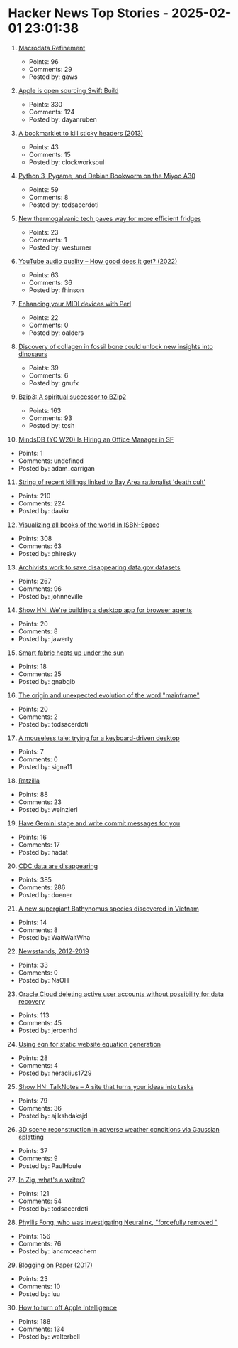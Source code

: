 # Hacker News Top Stories - 2025-02-01 23:01:38

1. [Macrodata Refinement](https://lumon-industries.com/)
   - Points: 96
   - Comments: 29
   - Posted by: gaws

2. [Apple is open sourcing Swift Build](https://www.swift.org/blog/the-next-chapter-in-swift-build-technologies/)
   - Points: 330
   - Comments: 124
   - Posted by: dayanruben

3. [A bookmarklet to kill sticky headers (2013)](https://alisdair.mcdiarmid.org/kill-sticky-headers/)
   - Points: 43
   - Comments: 15
   - Posted by: clockworksoul

4. [Python 3, Pygame, and Debian Bookworm on the Miyoo A30](https://www.jtolio.com/2025/02/py3-pygame-miyoo-a30/)
   - Points: 59
   - Comments: 8
   - Posted by: todsacerdoti

5. [New thermogalvanic tech paves way for more efficient fridges](https://cosmosmagazine.com/science/chemistry/improved-fridge-technology/)
   - Points: 23
   - Comments: 1
   - Posted by: westurner

6. [YouTube audio quality – How good does it get? (2022)](https://www.audiomisc.co.uk/YouTube/SpotTheDifference.html)
   - Points: 63
   - Comments: 36
   - Posted by: fhinson

7. [Enhancing your MIDI devices with Perl](https://fuzzix.org/enhancing-midi-hardware-with-perl)
   - Points: 22
   - Comments: 0
   - Posted by: oalders

8. [Discovery of collagen in fossil bone could unlock new insights into dinosaurs](https://news.liverpool.ac.uk/2025/01/31/discovery-of-collagen-in-fossil-bone-could-unlock-new-insights-into-dinosaurs/)
   - Points: 39
   - Comments: 6
   - Posted by: gnufx

9. [Bzip3: A spiritual successor to BZip2](https://github.com/kspalaiologos/bzip3)
   - Points: 163
   - Comments: 93
   - Posted by: tosh

10. [MindsDB (YC W20) Is Hiring an Office Manager in SF](https://grnh.se/83c3fffa7us)
   - Points: 1
   - Comments: undefined
   - Posted by: adam_carrigan

11. [String of recent killings linked to Bay Area rationalist 'death cult'](https://www.sfgate.com/bayarea/article/bay-area-death-cult-zizian-murders-20064333.php)
   - Points: 210
   - Comments: 224
   - Posted by: davikr

12. [Visualizing all books of the world in ISBN-Space](https://phiresky.github.io/blog/2025/visualizing-all-books-in-isbn-space/)
   - Points: 308
   - Comments: 63
   - Posted by: phiresky

13. [Archivists work to save disappearing data.gov datasets](https://www.404media.co/archivists-work-to-identify-and-save-the-thousands-of-datasets-disappearing-from-data-gov/)
   - Points: 267
   - Comments: 96
   - Posted by: johnneville

14. [Show HN: We're building a desktop app for browser agents](https://meha.ai)
   - Points: 20
   - Comments: 8
   - Posted by: jawerty

15. [Smart fabric heats up under the sun](https://uwaterloo.ca/news/media/smart-fabric-heats-under-sun)
   - Points: 18
   - Comments: 25
   - Posted by: gnabgib

16. [The origin and unexpected evolution of the word "mainframe"](https://www.righto.com/2025/02/origin-of-mainframe-term.html)
   - Points: 20
   - Comments: 2
   - Posted by: todsacerdoti

17. [A mouseless tale: trying for a keyboard-driven desktop](https://lwn.net/Articles/1005332/)
   - Points: 7
   - Comments: 0
   - Posted by: signa11

18. [Ratzilla](https://orhun.dev/ratzilla/demo/)
   - Points: 88
   - Comments: 23
   - Posted by: weinzierl

19. [Have Gemini stage and write commit messages for you](https://github.com/suwi-lanji/auto-commit)
   - Points: 16
   - Comments: 17
   - Posted by: hadat

20. [CDC data are disappearing](https://www.theatlantic.com/health/archive/2025/01/cdc-dei-scientific-data/681531/)
   - Points: 385
   - Comments: 286
   - Posted by: doener

21. [A new supergiant Bathynomus species discovered in Vietnam](https://zookeys.pensoft.net/article/139335/)
   - Points: 14
   - Comments: 8
   - Posted by: WaitWaitWha

22. [Newsstands, 2012-2019](https://www.trevortraynor.com/newsstands)
   - Points: 33
   - Comments: 0
   - Posted by: NaOH

23. [Oracle Cloud deleting active user accounts without possibility for data recovery](https://mastodon.de/@ErikUden/113930010311998246)
   - Points: 113
   - Comments: 45
   - Posted by: jeroenhd

24. [Using eqn for static website equation generation](https://douglasrumbaugh.com/post/eqn-mathml/)
   - Points: 28
   - Comments: 4
   - Posted by: heraclius1729

25. [Show HN: TalkNotes – A site that turns your ideas into tasks](https://www.talknotes.tech/)
   - Points: 79
   - Comments: 36
   - Posted by: ajlkshdaksjd

26. [3D scene reconstruction in adverse weather conditions via Gaussian splatting](https://arxiv.org/abs/2412.18862)
   - Points: 37
   - Comments: 9
   - Posted by: PaulHoule

27. [In Zig, what's a writer?](https://www.openmymind.net/In-Zig-Whats-a-Writer/)
   - Points: 121
   - Comments: 54
   - Posted by: todsacerdoti

28. [Phyllis Fong, who was investigating Neuralink, "forcefully removed "](https://timesofindia.indiatimes.com/technology/tech-news/phyllis-fong-who-was-investigating-elon-musks-brain-implant-startup-neuralink-forcefully-removed-from-office-after-refusing-termination-order/articleshow/117800543.cms)
   - Points: 156
   - Comments: 76
   - Posted by: iancmceachern

29. [Blogging on Paper (2017)](https://conroy.org/blogging-on-paper)
   - Points: 23
   - Comments: 10
   - Posted by: luu

30. [How to turn off Apple Intelligence](https://www.asurion.com/connect/tech-tips/turn-off-apple-intelligence/)
   - Points: 188
   - Comments: 134
   - Posted by: walterbell

